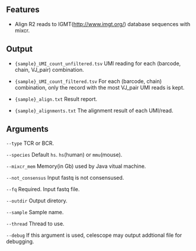 ## Features
- Align R2 reads to IGMT(http://www.imgt.org/) database sequences with mixcr.

## Output
- `{sample}_UMI_count_unfiltered.tsv` UMI reading for each (barcode, chain, VJ_pair) combination.

- `{sample}_UMI_count_filtered.tsv` For each (barcode, chain) combination, only the record with the 
most VJ_pair UMI reads is kept.

- `{sample}_align.txt` Result report.

- `{sample}_alignments.txt` The alignment result of each UMI/read.
## Arguments
`--type` TCR or BCR.

`--species` Default `hs`. `hs`(human) or `mmu`(mouse).

`--mixcr_mem` Memory(in Gb) used by Java vitual machine.

`--not_consensus` Input fastq is not consensused.

`--fq` Required. Input fastq file.

`--outdir` Output diretory.

`--sample` Sample name.

`--thread` Thread to use.

`--debug` If this argument is used, celescope may output addtional file for debugging.

